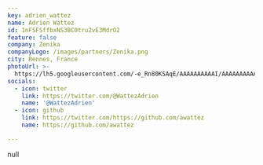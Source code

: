```yaml
---
key: adrien_wattez
name: Adrien Wattez
id: 1nFSFSffbxNS3BC0tru2vE3MdrO2
feature: false
company: Zenika
companyLogo: /images/partners/Zenika.png
city: Rennes, France
photoUrl: >-
  https://lh5.googleusercontent.com/-e_Rn80KSAqE/AAAAAAAAAAI/AAAAAAAAAAA/AKxrwcYGJTtGGwvLJEoeUPtaGAwD5J3xEw/mo/photo.jpg
socials:
  - icon: twitter
    link: https://twitter.com/@WattezAdrien
    name: '@WattezAdrien'
  - icon: github
    link: https://twitter.com/https://github.com/awattez
    name: https://github.com/awattez

---
```


null